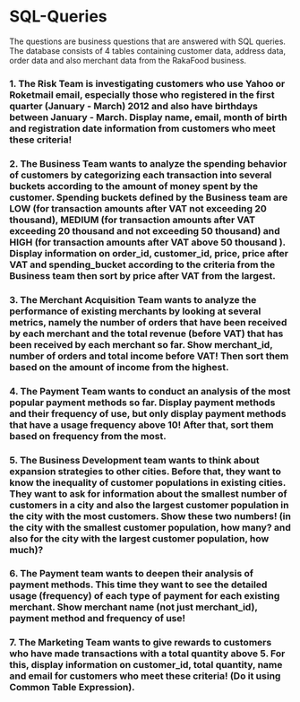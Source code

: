 # SQL-Queries

The questions are business questions that are answered with SQL queries. The database consists of 4 tables containing customer data, address data, order data and also merchant data from the RakaFood business.

### 1. The Risk Team is investigating customers who use Yahoo or Roketmail email, especially those who registered in the first quarter (January - March) 2012 and also have birthdays between January - March. Display name, email, month of birth and registration date information from customers who meet these criteria!

### 2. The Business Team wants to analyze the spending behavior of customers by categorizing each transaction into several buckets according to the amount of money spent by the customer. Spending buckets defined by the Business team are LOW (for transaction amounts after VAT not exceeding 20 thousand), MEDIUM (for transaction amounts after VAT exceeding 20 thousand and not exceeding 50 thousand) and HIGH (for transaction amounts after VAT above 50 thousand ). Display information on order_id, customer_id, price, price after VAT and spending_bucket according to the criteria from the Business team then sort by price after VAT from the largest.

### 3. The Merchant Acquisition Team wants to analyze the performance of existing merchants by looking at several metrics, namely the number of orders that have been received by each merchant and the total revenue (before VAT) that has been received by each merchant so far. Show merchant_id, number of orders and total income before VAT! Then sort them based on the amount of income from the highest.

### 4. The Payment Team wants to conduct an analysis of the most popular payment methods so far. Display payment methods and their frequency of use, but only display payment methods that have a usage frequency above 10! After that, sort them based on frequency from the most.

### 5. The Business Development team wants to think about expansion strategies to other cities. Before that, they want to know the inequality of customer populations in existing cities. They want to ask for information about the smallest number of customers in a city and also the largest customer population in the city with the most customers. Show these two numbers! (in the city with the smallest customer population, how many? and also for the city with the largest customer population, how much)?

### 6. The Payment team wants to deepen their analysis of payment methods. This time they want to see the detailed usage (frequency) of each type of payment for each existing merchant. Show merchant name (not just merchant_id), payment method and frequency of use!

### 7. The Marketing Team wants to give rewards to customers who have made transactions with a total quantity above 5. For this, display information on customer_id, total quantity, name and email for customers who meet these criteria! (Do it using Common Table Expression).
